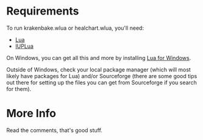 # Requirements

To run krakenbake.wlua or healchart.wlua, you'll need:

- [Lua](http://lua.org)
- [IUPLua](http://www.tecgraf.puc-rio.br/iup/)

On Windows, you can get all this and more by installing [Lua for Windows](http://code.google.com/p/luaforwindows/downloads/detail?name=LuaForWindows_v5.1.4-40.exe).

Outside of Windows, check your local package manager (which will most likely have packages for Lua) and/or Sourceforge (there are some good tips out there for setting up the files you can get from Sourceforge if you search for them).

# More Info
Read the comments, that's good stuff.
